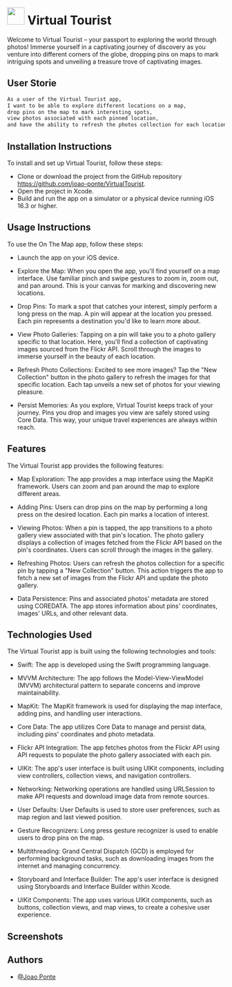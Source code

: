 
# <img src="https://cdn.jsdelivr.net/gh/devicons/devicon/icons/swift/swift-original.svg" height="40" width="40">  Virtual Tourist

Welcome to Virtual Tourist – your passport to exploring the world through photos! Immerse yourself in a captivating journey of discovery as you venture into different corners of the globe, dropping pins on maps to mark intriguing spots and unveiling a treasure trove of captivating images.




## User Storie



```bash
As a user of the Virtual Tourist app, 
I want to be able to explore different locations on a map, 
drop pins on the map to mark interesting spots, 
view photos associated with each pinned location, 
and have the ability to refresh the photos collection for each location.
```


## Installation Instructions
To install and set up Virtual Tourist, follow these steps:
- Clone or download the project from the GitHub repository https://github.com/joao-ponte/VirtualTourist.
- Open the project in Xcode.
- Build and run the app on a simulator or a physical device running iOS 16.3 or higher.

## Usage Instructions
To use the On The Map app, follow these steps:
- Launch the app on your iOS device.

- Explore the Map: When you open the app, you'll find yourself on a map interface. Use familiar pinch and swipe gestures to zoom in, zoom out, and pan around. This is your canvas for marking and discovering new locations.

- Drop Pins: To mark a spot that catches your interest, simply perform a long press on the map. A pin will appear at the location you pressed. Each pin represents a destination you'd like to learn more about.

- View Photo Galleries: Tapping on a pin will take you to a photo gallery specific to that location. Here, you'll find a collection of captivating images sourced from the Flickr API. Scroll through the images to immerse yourself in the beauty of each location.

- Refresh Photo Collections: Excited to see more images? Tap the "New Collection" button in the photo gallery to refresh the images for that specific location. Each tap unveils a new set of photos for your viewing pleasure.

- Persist Memories: As you explore, Virtual Tourist keeps track of your journey. Pins you drop and images you view are safely stored using Core Data. This way, your unique travel experiences are always within reach.


## Features
The Virtual Tourist app provides the following features:
- Map Exploration: The app provides a map interface using the MapKit framework. Users can zoom and pan around the map to explore different areas.

- Adding Pins: Users can drop pins on the map by performing a long press on the desired location. Each pin marks a location of interest.

- Viewing Photos: When a pin is tapped, the app transitions to a photo gallery view associated with that pin's location. The photo gallery displays a collection of images fetched from the Flickr API based on the pin's coordinates. Users can scroll through the images in the gallery.

- Refreshing Photos: Users can refresh the photos collection for a specific pin by tapping a "New Collection" button. This action triggers the app to fetch a new set of images from the Flickr API and update the photo gallery.

- Data Persistence: Pins and associated photos' metadata are stored using COREDATA. The app stores information about pins' coordinates, images' URLs, and other relevant data.

## Technologies Used
The Virtual Tourist app is built using the following technologies and tools:
- Swift: The app is developed using the Swift programming language.

- MVVM Architecture: The app follows the Model-View-ViewModel (MVVM) architectural pattern to separate concerns and improve maintainability.

- MapKit: The MapKit framework is used for displaying the map interface, adding pins, and handling user interactions.

- Core Data: The app utilizes Core Data to manage and persist data, including pins' coordinates and photo metadata.

- Flickr API Integration: The app fetches photos from the Flickr API using API requests to populate the photo gallery associated with each pin.

- UIKit: The app's user interface is built using UIKit components, including view controllers, collection views, and navigation controllers.

- Networking: Networking operations are handled using URLSession to make API requests and download image data from remote sources.

- User Defaults: User Defaults is used to store user preferences, such as map region and last viewed position.

- Gesture Recognizers: Long press gesture recognizer is used to enable users to drop pins on the map.

- Multithreading: Grand Central Dispatch (GCD) is employed for performing background tasks, such as downloading images from the internet and managing concurrency.

- Storyboard and Interface Builder: The app's user interface is designed using Storyboards and Interface Builder within Xcode.

- UIKit Components: The app uses various UIKit components, such as buttons, collection views, and map views, to create a cohesive user experience.
## Screenshots
## Authors

- [@Joao Ponte](https://www.linkedin.com/in/jponte/)

